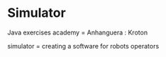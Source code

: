 # Simulator
Java exercises academy = Anhanguera : Kroton

simulator = creating a software for robots operators
